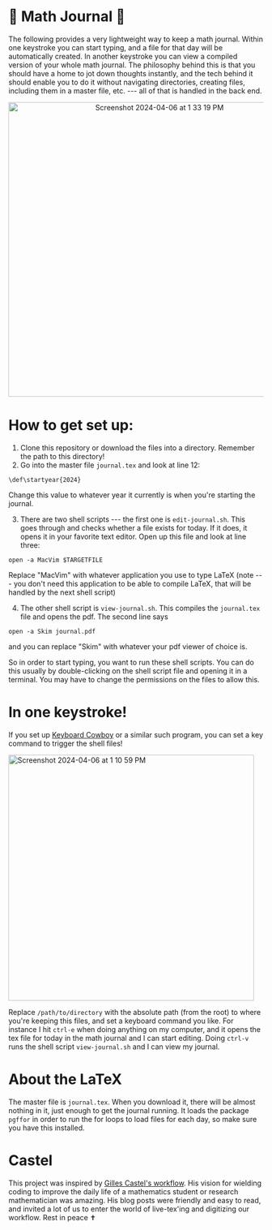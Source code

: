 📖 Math Journal 📖
===================

The following provides a very lightweight way to keep a math journal. Within one keystroke you can start typing, and a file for that day will be automatically created. In another keystroke you can view a compiled version of your whole math journal. The philosophy behind this is that you should have a home to jot down thoughts instantly, and the tech behind it should enable you to do it without navigating directories, creating files, including them in a master file, etc. --- all of that is handled in the back end.
<p align="center">
<img width="581" alt="Screenshot 2024-04-06 at 1 33 19 PM" src="https://github.com/tbrazel/math-journal/assets/42276623/49feccb6-8839-4412-b008-a29d3095568c">
</p>

# How to get set up:

1. Clone this repository or download the files into a directory. Remember the path to this directory!
2. Go into the master file `journal.tex` and look at line 12:
```
\def\startyear{2024}
```
Change this value to whatever year it currently is when you're starting the journal.

3. There are two shell scripts --- the first one is `edit-journal.sh`. This goes through and checks whether a file exists for today. If it does, it opens it in your favorite text editor. Open up this file and look at line three:
```
open -a MacVim $TARGETFILE
```
Replace "MacVim" with whatever application you use to type LaTeX (note --- you don't need this application to be able to compile LaTeX, that will be handled by the next shell script)

4. The other shell script is `view-journal.sh`. This compiles the `journal.tex` file and opens the pdf. The second line says
```
open -a Skim journal.pdf
```
and you can replace "Skim" with whatever your pdf viewer of choice is.


So in order to start typing, you want to run these shell scripts. You can do this usually by double-clicking on the shell script file and opening it in a terminal. You may have to change the permissions on the files to allow this.

# In one keystroke!

If you set up [Keyboard Cowboy](https://github.com/zenangst/KeyboardCowboy) or a similar such program, you can set a key command to trigger the shell files!

<img width="485" alt="Screenshot 2024-04-06 at 1 10 59 PM" src="https://github.com/tbrazel/math-journal/assets/42276623/7ca2d0be-370d-4ca3-b456-009b03604bd4">

Replace `/path/to/directory` with the absolute path (from the root) to where you're keeping this files, and set a keyboard command you like. For instance I hit `ctrl-e` when doing anything on my computer, and it opens the tex file for today in the math journal and I can start editing. Doing `ctrl-v` runs the shell script `view-journal.sh` and I can view my journal.


# About the LaTeX

The master file is `journal.tex`. When you download it, there will be almost nothing in it, just enough to get the journal running. It loads the package `pgffor` in order to run the for loops to load files for each day, so make sure you have this installed.


# Castel

This project was inspired by [Gilles Castel's workflow](https://castel.dev/post/research-workflow/). His vision for wielding coding to improve the daily life of a mathematics student or research mathematician was amazing. His blog posts were friendly and easy to read, and invited a lot of us to enter the world of live-tex'ing and digitizing our workflow. Rest in peace ✝️
